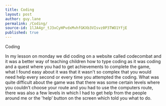 ```yaml
---
title: Coding
layout: post
author: guy.lane
permalink: /Coding/
source-id: 1lJA4gr_tJ3xCyHPvdxMvhfGKXb3VIsvz0P3TWO1YfjE
published: true
---
```

Coding

In my lesson on monday we did coding on a website called codecombat and it was a better way of teaching children how to type coding as it was coding and a quest where you had to get achievements to complete the game, what I found easy about it was that it wasn't so complex that you would need help every second or every time you attempted the coding. What was quite difficult about the game was that there was some certain levels where you couldn’t choose your route and you had to use the computers route, there was also a few levels in which I had to get help from the people around me or the 'help’ button on the screen which told you what to do. 

